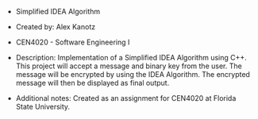 - Simplified IDEA Algorithm

- Created by: Alex Kanotz

- CEN4020 - Software Engineering I

- Description:
Implementation of a Simplified IDEA Algorithm using C++.
This project will accept a message and binary key from the user.
The message will be encrypted by using the IDEA Algorithm. The encrypted
message will then be displayed as final output.

- Additional notes:
Created as an assignment for CEN4020 at Florida State University.
